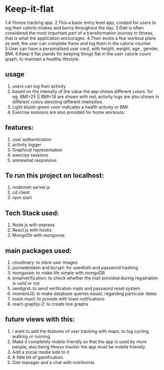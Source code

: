 # Keep-it-flat
   1.A fitness tracking app.
   2.This a basic entry level app, created for users to log their calorie intakes and burns throughout the day.
   3.Diet is often considered the most important part of a transformation journey in fitness, that is what the application encourages.
   4.Their exists a few workout plans as well, the user can complete these and log them in the calorie counter.
   5.User can have a personalised user card, with height, weight, age , gender, BMI.
   6.Keep it flat stands for keeping things flat in the user calorie count graph, to maintain a healthy lifestyle.

## usage
1. users can log their activity
2. based on the intensity of the value the app shows different colors. for eg: BMI>25 || BMI<18 are shown with red, activity logs are also 
   shown in different colors denoting different intensities.
3. Light bluish-green color indicates a health activity or BMI. 
4. Exercise sessions are also provided for home workouts.

## features:
1. user authentication
2. activity logger
3. Graphical representation
4. exercise sessions
5. somewhat responsive

## To run this project on localhost:
  1. nodemon server.js
  2. cd client
  3. npm start

## Tech Stack used:
  1. Node.js with express
  2. React.js with hooks
  3. MongoDb with mongoose

## main packages used:
  1. cloudinary: to store user images
  2. jsonwebtoken and bcrypt: for userAuth and password hashing
  3. mongoose: to make life simple with mongoDB
  4. emailverification: to check whether the mail provided during registration is valid or not
  5. sendgrid: to send verification mails and password reset system
  6. momentJS: to make database queries easier, regarding particular dates
  7. toast-react: to provide with toast notifications
  8. react-graphjs-2: to create line graphs
  
## future views with this:
  1. I want to add the features of user tracking with maps, to log cycling, walking or running.
  2. Make it completely mobile friendly so that the app is used by more people, also being fitness tracker the app must be mobile friendly.
  3. Add a social media side to it.
  4. A little bit of gamification.
  5. Diet manager and a chat with nutritionist.

